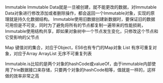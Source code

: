 Immutable
Immutable Data就是一旦被创建，就不能更改的数据，对Immutable Data对象进行修改添加或者删除操作，都会返回一个Immutable对象，实现的原理就是持久化数据结构。
Immutable使用旧数据创建新数据时，要保证旧的数据可用但是不可变，同时为了避免将所有的节点都复制一遍带来的性能损耗，Immutable使用结构共享，即如果对象树中一个节点发生变化，只修改这个节点和它受影响的父节点

Map 键值对的集合，对应于Object，ES6也有专门的Map对象
List 有序可重复对象，对应于Array
ArrayList 无序不可重复列表

Immutable.is比较的是两个对象的hashCode或valueOf，由于immutable内部使用了trie数据接口来存储，只要两个对象的hashCode相等，值就是一样的，这样做的效率非常之高